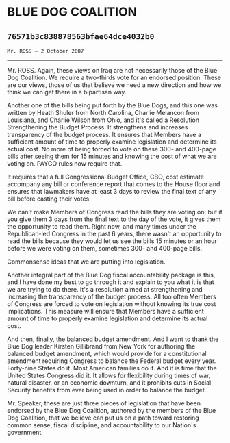 # BLUE DOG COALITION
## `76571b3c838878563bfae64dce4032b0`
`Mr. ROSS — 2 October 2007`

---


Mr. ROSS. Again, these views on Iraq are not necessarily those of the 
Blue Dog Coalition. We require a two-thirds vote for an endorsed 
position. These are our views, those of us that believe we need a new 
direction and how we think we can get there in a bipartisan way.

Another one of the bills being put forth by the Blue Dogs, and this 
one was written by Heath Shuler from North Carolina, Charlie Melancon 
from Louisiana, and Charlie Wilson from Ohio, and it's called a 
Resolution Strengthening the Budget Process. It strengthens and 
increases transparency of the budget process. It ensures that Members 
have a sufficient amount of time to properly examine legislation and 
determine its actual cost. No more of being forced to vote on these 
300- and 400-page bills after seeing them for 15 minutes and knowing 
the cost of what we are voting on. PAYGO rules now require that.

It requires that a full Congressional Budget Office, CBO, cost 
estimate accompany any bill or conference report that comes to the 
House floor and ensures that lawmakers have at least 3 days to review 
the final text of any bill before casting their votes.

We can't make Members of Congress read the bills they are voting on; 
but if you give them 3 days from the final text to the day of the vote, 
it gives them the opportunity to read them. Right now, and many times 
under the Republican-led Congress in the past 6 years, there wasn't an 
opportunity to read the bills because they would let us see the bills 
15 minutes or an hour before we were voting on them, sometimes 300- and 
400-page bills.

Commonsense ideas that we are putting into legislation.

Another integral part of the Blue Dog fiscal accountability package 
is this, and I have done my best to go through it and explain to you 
what it is that we are trying to do there. It's a resolution aimed at 
strengthening and increasing the transparency of the budget process. 
All too often Members of Congress are forced to vote on legislation 
without knowing its true cost implications. This measure will ensure 
that Members have a sufficient amount of time to properly examine 
legislation and determine its actual cost.

And then, finally, the balanced budget amendment. And I want to thank 
the Blue Dog leader Kirsten Gillibrand from New York for authoring the 
balanced budget amendment, which would provide for a constitutional 
amendment requiring Congress to balance the Federal budget every year. 
Forty-nine States do it. Most American families do it. And it is time 
that the United States Congress did it. It allows for flexibility 
during times of war, natural disaster, or an economic downturn, and it 
prohibits cuts in Social Security benefits from ever being used in 
order to balance the budget.

Mr. Speaker, these are just three pieces of legislation that have 
been endorsed by the Blue Dog Coalition, authored by the members of the 
Blue Dog Coalition, that we believe can put us on a path toward 
restoring common sense, fiscal discipline, and accountability to our 
Nation's government.
